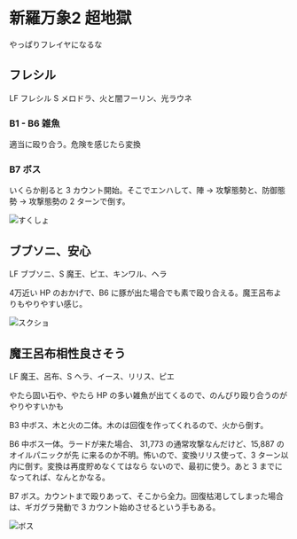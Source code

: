 # 新羅万象2 超地獄

やっぱりフレイヤになるな

## フレシル

LF フレシル
S  メロドラ、火と闇フーリン、光ラウネ

### B1 - B6 雑魚

適当に殴り合う。危険を感じたら変換

### B7 ボス

いくらか削ると 3 カウント開始。そこでエンハして、陣 -> 攻撃態勢と、防御態勢 -> 攻撃態勢の
2 ターンで倒す。

![すくしょ](http://i.imgur.com/cB4FZSel.jpg)

## ブブソニ、安心
LF ブブソニ、S 魔王、ピエ、キンワル、ヘラ

4万近い HP のおかげで、B6 に豚が出た場合でも素で殴り合える。魔王呂布よりもやりやすい感じ。

![スクショ](http://i.imgur.com/nE39jCql.jpg)

## 魔王呂布相性良さそう

LF 魔王、呂布、S ヘラ、イース、リリス、ピエ

やたら固い石や、やたら HP の多い雑魚が出てくるので、のんびり殴り合うのがやりやすいかも

B3 中ボス、木と火の二体。木のは回復を作ってくれるので、火から倒す。

B6 中ボス一体。ラードが来た場合、 31,773 の通常攻撃なんだけど、15,887 のオイルパニックが先
に来るのか不明。怖いので、変換リリス使って、3 ターン以内に倒す。変換は再度貯めなくてはなら
ないので、最初に使う。あと 3 までになってれば、なんとかなる。

B7 ボス。カウントまで殴りあって、そこから全力。回復枯渇してしまった場合は、ギガグラ発動で
3 カウント始めさせるという手もある。

![ボス](http://i.imgur.com/3veyYyAl.jpg)

<!-- vim: set tw=90 filetype=markdown : -->
